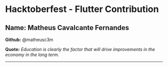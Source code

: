 # Hacktoberfest - Flutter Contribution

## Name: Matheus Cavalcante Fernandes

**Github:** @matheusc3m

**Quote:** *Education is clearly the factor that will drive improvements in the economy in the long term.*

---